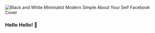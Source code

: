 ![Black and White Minimalist Modern Simple About Your Self Facebook Cover](https://github.com/leisecodes/leisecodes/assets/118006690/84491ffa-3a4f-4469-8070-14c81b590ab9)

### Hello Hello! 👋



<!--
**leisecodes/leisecodes** is a ✨ _special_ ✨ repository because its `README.md` (this file) appears on your GitHub profile.

Here are some ideas to get you started:

- 🔭 I’m currently working on ...
- 🌱 I’m currently learning ...
- 👯 I’m looking to collaborate on ...
- 🤔 I’m looking for help with ...
- 💬 Ask me about ...
- 📫 How to reach me: ...
- 😄 Pronouns: ...
- ⚡ Fun fact: ...
-->
